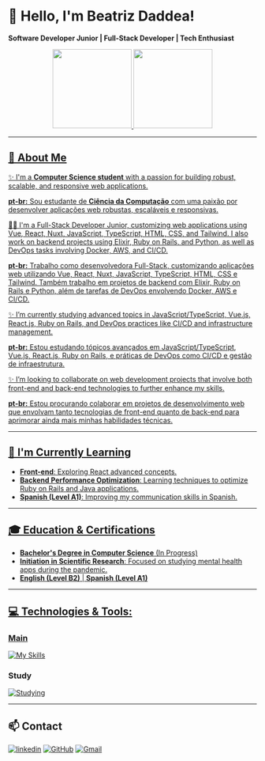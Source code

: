 # 👋 Hello, I'm Beatriz Daddea!

**Software Developer Junior | Full-Stack Developer | Tech Enthusiast**

 <div align="center">
  <a href="https://github.com/beatrizdaddea">
      <img height="160em" src="https://github-readme-stats.vercel.app/api?username=beatrizdaddea&theme=synthwave&show_icons=true"/>
      <img height="160em" src="https://github-readme-stats.vercel.app/api/top-langs/?username=beatrizdaddea&layout=compact&langs_count=7&theme=synthwave"/>
</div>
    
---

## 🚀 About Me

✨ I'm a **Computer Science student** with a passion for building robust, scalable, and responsive web applications.

**pt-br:** Sou estudante de **Ciência da Computação** com uma paixão por desenvolver aplicações web robustas, escaláveis e responsivas. 

👩‍💻 I'm a Full-Stack Developer Junior, customizing web applications using Vue, React, Nuxt, JavaScript, TypeScript, HTML, CSS, and Tailwind. I also work on backend projects using Elixir, Ruby on Rails, and Python, as well as DevOps tasks involving Docker, AWS, and CI/CD.

**pt-br:** Trabalho como desenvolvedora Full-Stack, customizando aplicações web utilizando Vue, React, Nuxt, JavaScript, TypeScript, HTML, CSS e Tailwind. Também trabalho em projetos de backend com Elixir, Ruby on Rails e Python, além de tarefas de DevOps envolvendo Docker, AWS e CI/CD.

✨ I’m currently studying advanced topics in JavaScript/TypeScript, Vue.js, React.js, Ruby on Rails, and DevOps practices like CI/CD and infrastructure management.

**pt-br:** Estou estudando tópicos avançados em JavaScript/TypeScript, Vue.js, React.js, Ruby on Rails, e práticas de DevOps como CI/CD e gestão de infraestrutura.

✨ I’m looking to collaborate on web development projects that involve both front-end and back-end technologies to further enhance my skills.

**pt-br:** Estou procurando colaborar em projetos de desenvolvimento web que envolvam tanto tecnologias de front-end quanto de back-end para aprimorar ainda mais minhas habilidades técnicas.


---

## 🌱 I'm Currently Learning

- **Front-end**: Exploring React advanced concepts.
- **Backend Performance Optimization**: Learning techniques to optimize Ruby on Rails and Java applications.
- **Spanish (Level A1)**: Improving my communication skills in Spanish.

---

## 🎓 Education & Certifications

- **Bachelor's Degree in Computer Science** (In Progress)
- **Initiation in Scientific Research**: Focused on studying mental health apps during the pandemic.
- **English (Level B2)** | **Spanish (Level A1)**

---

## 💻 Technologies & Tools:
### Main
  [![My Skills](https://skillicons.dev/icons?i=html,css,tailwind,sass,javascript,typescript,vue,pinia,react,elixir,ruby,rails,python,nuxtjs,postgres,sqlite,mysql,npm,git,github,figma,linux,grafana,aws,docker,vscode,idea)](https://skillicons.dev)

### Study
  [![Studying](https://skillicons.dev/icons?i=kubernetes,java,opencv,mongodb)](https://skillicons.dev)

---

## 📫 Contact
<div style="display: inline_block" align="left">

[![linkedin](https://img.shields.io/badge/linkedin-0A66C2?style=for-the-badge&logo=linkedin&logoColor=white)](https://www.linkedin.com/in/beatriz-daddea/)
[![GitHub](https://img.shields.io/badge/GitHub-100000?style=for-the-badge&logo=github&logoColor=white)](https://github.com/beatrizdaddea)
[![Gmail](https://img.shields.io/badge/Gmail-333333?style=for-the-badge&logo=gmail&logoColor=red)](mailto:beatrizchith@gmail.com)

</div>

